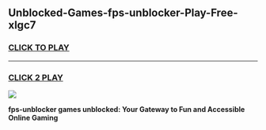 
## Unblocked-Games-fps-unblocker-Play-Free-xlgc7
<h3>
<a href="https://premium76.site?title=fps-unblocker&ref=20M">CLICK TO PLAY</a></h3>
<hr>

<h3>
<a href="https://premium76.site?title=fps-unblocker&ref=20M">CLICK 2 PLAY</a>
  
</h3>

<a href="https://premium76.site?title=fps-unblocker&ref=19M"><img src="https://clearcache.store/games.png"></a>


**fps-unblocker games unblocked: Your Gateway to Fun and Accessible Online Gaming**

